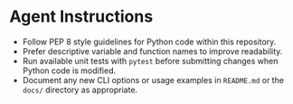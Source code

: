 # Agent Instructions

- Follow PEP 8 style guidelines for Python code within this repository.
- Prefer descriptive variable and function names to improve readability.
- Run available unit tests with `pytest` before submitting changes when Python code is modified.
- Document any new CLI options or usage examples in `README.md` or the `docs/` directory as appropriate.
